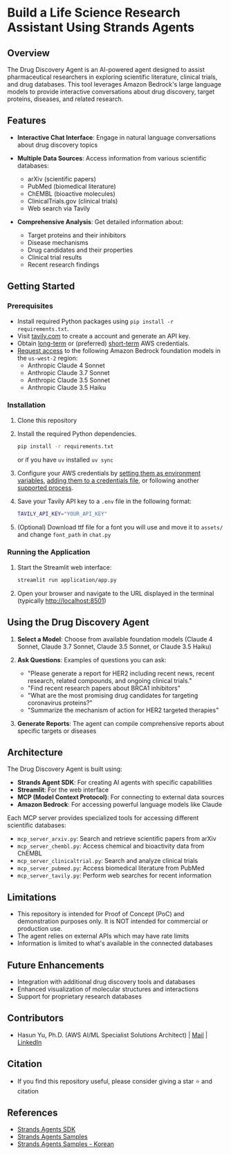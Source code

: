 # Build a Life Science Research Assistant Using Strands Agents

## Overview

The Drug Discovery Agent is an AI-powered agent designed to assist pharmaceutical researchers in exploring scientific literature, clinical trials, and drug databases. This tool leverages Amazon Bedrock's large language models to provide interactive conversations about drug discovery, target proteins, diseases, and related research.

## Features

- **Interactive Chat Interface**: Engage in natural language conversations about drug discovery topics
- **Multiple Data Sources**: Access information from various scientific databases:
  - arXiv (scientific papers)
  - PubMed (biomedical literature)
  - ChEMBL (bioactive molecules)
  - ClinicalTrials.gov (clinical trials)
  - Web search via Tavily

- **Comprehensive Analysis**: Get detailed information about:
  - Target proteins and their inhibitors
  - Disease mechanisms
  - Drug candidates and their properties
  - Clinical trial results
  - Recent research findings

## Getting Started

### Prerequisites

- Install required Python packages using `pip install -r requirements.txt`.
- Visit [tavily.com](https://tavily.com/) to create a account and generate an API key.
- Obtain [long-term](https://docs.aws.amazon.com/sdkref/latest/guide/access-iam-users.html) or (preferred) [short-term](https://docs.aws.amazon.com/sdkref/latest/guide/access-temp-idc.html) AWS credentials.
- [Request access](https://docs.aws.amazon.com/bedrock/latest/userguide/model-access-modify.html) to the following Amazon Bedrock foundation models in the `us-west-2` region:
  - Anthropic Claude 4 Sonnet
  - Anthropic Claude 3.7 Sonnet
  - Anthropic Claude 3.5 Sonnet
  - Anthropic Claude 3.5 Haiku

### Installation

1. Clone this repository
2. Install the required Python dependencies.

   ```sh
   pip install -r requirements.txt
   ```

   or if you have `uv` installed `uv sync`

3. Configure your AWS credentials by [setting them as environment variables](https://docs.aws.amazon.com/cli/latest/userguide/cli-configure-envvars.html), [adding them to a credentials file](https://docs.aws.amazon.com/cli/latest/userguide/cli-configure-files.html), or following another [supported process](https://docs.aws.amazon.com/cli/latest/userguide/cli-chap-authentication.html).

4. Save your Tavily API key to a `.env` file in the following format:

   ```sh
   TAVILY_API_KEY="YOUR_API_KEY"
   ```

5. (Optional) Download ttf file for a font you will use and move it to `assets/` and change `font_path` in `chat.py`

### Running the Application

1. Start the Streamlit web interface:

   ```sh
   streamlit run application/app.py
   ```

2. Open your browser and navigate to the URL displayed in the terminal (typically <http://localhost:8501>)

## Using the Drug Discovery Agent

1. **Select a Model**: Choose from available foundation models (Claude 4 Sonnet, Claude 3.7 Sonnet, Claude 3.5 Sonnet, or Claude 3.5 Haiku)

2. **Ask Questions**: Examples of questions you can ask:
   - "Please generate a report for HER2 including recent news, recent research, related compounds, and ongoing clinical trials."
   - "Find recent research papers about BRCA1 inhibitors"
   - "What are the most promising drug candidates for targeting coronavirus proteins?"
   - "Summarize the mechanism of action for HER2 targeted therapies"

3. **Generate Reports**: The agent can compile comprehensive reports about specific targets or diseases

## Architecture

The Drug Discovery Agent is built using:

- **Strands Agent SDK**: For creating AI agents with specific capabilities
- **Streamlit**: For the web interface
- **MCP (Model Context Protocol)**: For connecting to external data sources
- **Amazon Bedrock**: For accessing powerful language models like Claude

Each MCP server provides specialized tools for accessing different scientific databases:

- `mcp_server_arxiv.py`: Search and retrieve scientific papers from arXiv
- `mcp_server_chembl.py`: Access chemical and bioactivity data from ChEMBL
- `mcp_server_clinicaltrial.py`: Search and analyze clinical trials
- `mcp_server_pubmed.py`: Access biomedical literature from PubMed
- `mcp_server_tavily.py`: Perform web searches for recent information

## Limitations

- This repository is intended for Proof of Concept (PoC) and demonstration purposes only. It is NOT intended for commercial or production use.
- The agent relies on external APIs which may have rate limits
- Information is limited to what's available in the connected databases

## Future Enhancements

- Integration with additional drug discovery tools and databases
- Enhanced visualization of molecular structures and interactions
- Support for proprietary research databases

## Contributors

- Hasun Yu, Ph.D. (AWS AI/ML Specialist Solutions Architect) | [Mail](mailto:hasunyu@amazon.com) | [LinkedIn](https://www.linkedin.com/in/hasunyu/)

## Citation

- If you find this repository useful, please consider giving a star ⭐ and citation

## References

- [Strands Agents SDK](https://strandsagents.com/0.1.x/)
- [Strands Agents Samples](https://github.com/strands-agents/samples/tree/main)
- [Strands Agents Samples - Korean](https://github.com/kyopark2014/strands-agent)
